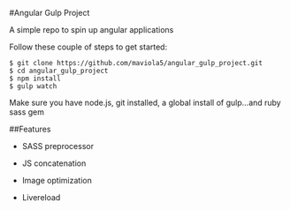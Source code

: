 #Angular Gulp Project

A simple repo to spin up angular applications

Follow these couple of steps to get started:

    $ git clone https://github.com/maviola5/angular_gulp_project.git
    $ cd angular_gulp_project
    $ npm install
    $ gulp watch

Make sure you have node.js, git installed, a global install of gulp...and ruby sass gem

##Features
- SASS preprocessor

- JS concatenation

- Image optimization

- Livereload

